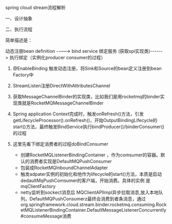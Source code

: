 spring cloud stream流程解析

一、设计抽象

二、执行流程

简单描述是：

动态注册bean definition ----> bind service 绑定服务 (获取spi实现类)------> 执行绑定（实例化producer consumer的过程）

1. @EnableBinding 触发动态注册，将Sink和Source的bean定义注册到bean Factory中

2. StreamListen注册DirectWithAttributesChannel

3. 获取MessageChannelBinder的实现类，比如我们是用rocketmq的binder实现类就是RocketMQMessageChannelBinder

4. Spring application Context完成时，触发onRefresh()方法，引发 getLifecycleProcessor().onRefresh()，开始OutputBindingLifecycle的start()方法，最终触发BindService执行bindProducer()/binderConsumer()的过程

5. 这里先看下绑定消费者的过程doBindConsumer

   - 创建RocketMQListenerBindingContainer ，作为comsumer的容器。默认的消费者实现是DefaultMQPushConsumer
   - 包装成RocketMQInboundChannelAdapter
   - 触发adpater实例的初始化和他作为lifecycle的start()方法，本质是启动dedaultMqPushComsumer的客户端，开始消费。具体的实例 是mqClientFactory
   - netty监听到sockect消息后 MQClientAPIImpl异步拉取消息,放入本地队列，DefaultMQPushConsumerz最终会消费到者条消息，通过org.springframework.cloud.stream.binder.rocketmq.consuming.RocketMQListenerBindingContainer.DefaultMessageListenerConcurrently#consumeMessage消费

   

